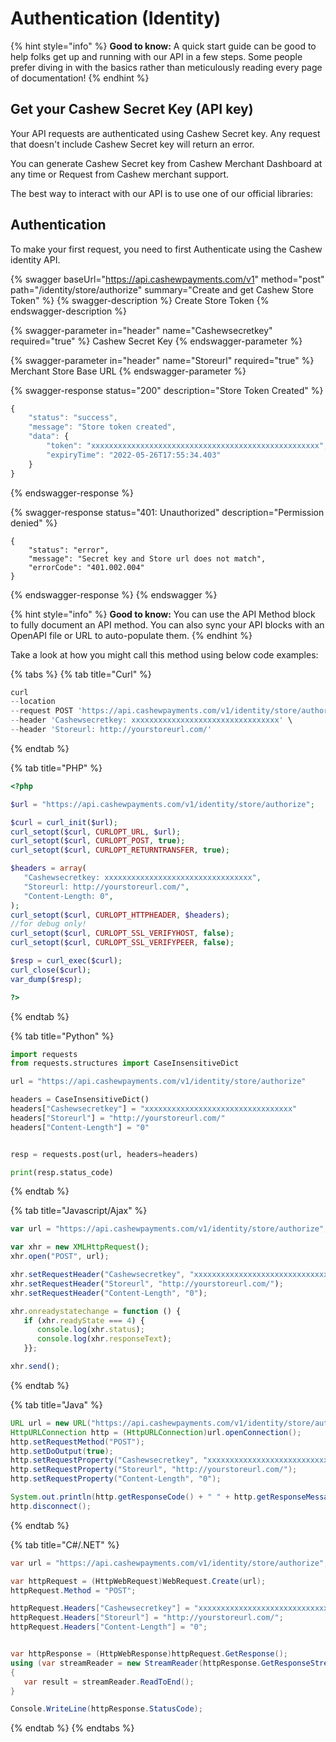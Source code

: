 # Authentication (Identity)

{% hint style="info" %}
**Good to know:** A quick start guide can be good to help folks get up and running with our API in a few steps. Some people prefer diving in with the basics rather than meticulously reading every page of documentation!
{% endhint %}

## Get your Cashew Secret Key (API key)

Your API requests are authenticated using Cashew Secret key. Any request that doesn't include  Cashew Secret key will return an error.

You can generate Cashew Secret key from Cashew Merchant Dashboard at any time or Request from Cashew merchant support.

The best way to interact with our API is to use one of our official libraries:

## Authentication

To make your first request, you need to first Authenticate using the Cashew identity API.

{% swagger baseUrl="https://api.cashewpayments.com/v1" method="post" path="/identity/store/authorize" summary="Create and get Cashew Store Token" %}
{% swagger-description %}
Create Store Token
{% endswagger-description %}

{% swagger-parameter in="header" name="Cashewsecretkey" required="true" %}
Cashew Secret Key
{% endswagger-parameter %}

{% swagger-parameter in="header" name="Storeurl" required="true" %}
Merchant Store Base URL
{% endswagger-parameter %}

{% swagger-response status="200" description="Store Token Created" %}
```javascript
{
    "status": "success",
    "message": "Store token created",
    "data": {
        "token": "xxxxxxxxxxxxxxxxxxxxxxxxxxxxxxxxxxxxxxxxxxxxxxxxxxx",
        "expiryTime": "2022-05-26T17:55:34.403"
    }
}
```
{% endswagger-response %}

{% swagger-response status="401: Unauthorized" description="Permission denied" %}


```
{
    "status": "error",
    "message": "Secret key and Store url does not match",
    "errorCode": "401.002.004"
}
```
{% endswagger-response %}
{% endswagger %}

{% hint style="info" %}
**Good to know:** You can use the API Method block to fully document an API method. You can also sync your API blocks with an OpenAPI file or URL to auto-populate them.
{% endhint %}

Take a look at how you might call this method using below code examples:

{% tabs %}
{% tab title="Curl" %}
```javascript
curl 
--location 
--request POST 'https://api.cashewpayments.com/v1/identity/store/authorize' \
--header 'Cashewsecretkey: xxxxxxxxxxxxxxxxxxxxxxxxxxxxxxxxx' \
--header 'Storeurl: http://yourstoreurl.com/'
```
{% endtab %}

{% tab title="PHP" %}
```php
<?php

$url = "https://api.cashewpayments.com/v1/identity/store/authorize";

$curl = curl_init($url);
curl_setopt($curl, CURLOPT_URL, $url);
curl_setopt($curl, CURLOPT_POST, true);
curl_setopt($curl, CURLOPT_RETURNTRANSFER, true);

$headers = array(
   "Cashewsecretkey: xxxxxxxxxxxxxxxxxxxxxxxxxxxxxxxxx",
   "Storeurl: http://yourstoreurl.com/",
   "Content-Length: 0",
);
curl_setopt($curl, CURLOPT_HTTPHEADER, $headers);
//for debug only!
curl_setopt($curl, CURLOPT_SSL_VERIFYHOST, false);
curl_setopt($curl, CURLOPT_SSL_VERIFYPEER, false);

$resp = curl_exec($curl);
curl_close($curl);
var_dump($resp);

?>


```


{% endtab %}

{% tab title="Python" %}
```python
import requests
from requests.structures import CaseInsensitiveDict

url = "https://api.cashewpayments.com/v1/identity/store/authorize"

headers = CaseInsensitiveDict()
headers["Cashewsecretkey"] = "xxxxxxxxxxxxxxxxxxxxxxxxxxxxxxxxx"
headers["Storeurl"] = "http://yourstoreurl.com/"
headers["Content-Length"] = "0"


resp = requests.post(url, headers=headers)

print(resp.status_code)


```
{% endtab %}

{% tab title="Javascript/Ajax" %}
```javascript
var url = "https://api.cashewpayments.com/v1/identity/store/authorize";

var xhr = new XMLHttpRequest();
xhr.open("POST", url);

xhr.setRequestHeader("Cashewsecretkey", "xxxxxxxxxxxxxxxxxxxxxxxxxxxxxxxxx");
xhr.setRequestHeader("Storeurl", "http://yourstoreurl.com/");
xhr.setRequestHeader("Content-Length", "0");

xhr.onreadystatechange = function () {
   if (xhr.readyState === 4) {
      console.log(xhr.status);
      console.log(xhr.responseText);
   }};

xhr.send();

```
{% endtab %}

{% tab title="Java" %}
```java
URL url = new URL("https://api.cashewpayments.com/v1/identity/store/authorize");
HttpURLConnection http = (HttpURLConnection)url.openConnection();
http.setRequestMethod("POST");
http.setDoOutput(true);
http.setRequestProperty("Cashewsecretkey", "xxxxxxxxxxxxxxxxxxxxxxxxxxxxxxxxx");
http.setRequestProperty("Storeurl", "http://yourstoreurl.com/");
http.setRequestProperty("Content-Length", "0");

System.out.println(http.getResponseCode() + " " + http.getResponseMessage());
http.disconnect();

```
{% endtab %}

{% tab title="C#/.NET" %}
```csharp
var url = "https://api.cashewpayments.com/v1/identity/store/authorize";

var httpRequest = (HttpWebRequest)WebRequest.Create(url);
httpRequest.Method = "POST";

httpRequest.Headers["Cashewsecretkey"] = "xxxxxxxxxxxxxxxxxxxxxxxxxxxxxxxxx";
httpRequest.Headers["Storeurl"] = "http://yourstoreurl.com/";
httpRequest.Headers["Content-Length"] = "0";


var httpResponse = (HttpWebResponse)httpRequest.GetResponse();
using (var streamReader = new StreamReader(httpResponse.GetResponseStream()))
{
   var result = streamReader.ReadToEnd();
}

Console.WriteLine(httpResponse.StatusCode);

```
{% endtab %}
{% endtabs %}
